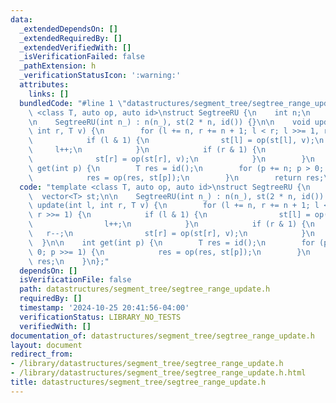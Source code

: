 ```yaml
---
data:
  _extendedDependsOn: []
  _extendedRequiredBy: []
  _extendedVerifiedWith: []
  _isVerificationFailed: false
  _pathExtension: h
  _verificationStatusIcon: ':warning:'
  attributes:
    links: []
  bundledCode: "#line 1 \"datastructures/segment_tree/segtree_range_update.h\"\ntemplate\
    \ <class T, auto op, auto id>\nstruct SegtreeRU {\n    int n;\n    vector<T> st;\n\
    \n    SegtreeRU(int n_) : n(n_), st(2 * n, id()) {}\n\n    void update(int l,\
    \ int r, T v) {\n        for (l += n, r += n + 1; l < r; l >>= 1, r >>= 1) {\n\
    \            if (l & 1) {\n                st[l] = op(st[l], v);\n           \
    \     l++;\n            }\n            if (r & 1) {\n                r--;\n  \
    \              st[r] = op(st[r], v);\n            }\n        }\n    }\n\n    int\
    \ get(int p) {\n        T res = id();\n        for (p += n; p > 0; p >>= 1) {\n\
    \            res = op(res, st[p]);\n        }\n        return res;\n    }\n};\n"
  code: "template <class T, auto op, auto id>\nstruct SegtreeRU {\n    int n;\n  \
    \  vector<T> st;\n\n    SegtreeRU(int n_) : n(n_), st(2 * n, id()) {}\n\n    void\
    \ update(int l, int r, T v) {\n        for (l += n, r += n + 1; l < r; l >>= 1,\
    \ r >>= 1) {\n            if (l & 1) {\n                st[l] = op(st[l], v);\n\
    \                l++;\n            }\n            if (r & 1) {\n             \
    \   r--;\n                st[r] = op(st[r], v);\n            }\n        }\n  \
    \  }\n\n    int get(int p) {\n        T res = id();\n        for (p += n; p >\
    \ 0; p >>= 1) {\n            res = op(res, st[p]);\n        }\n        return\
    \ res;\n    }\n};"
  dependsOn: []
  isVerificationFile: false
  path: datastructures/segment_tree/segtree_range_update.h
  requiredBy: []
  timestamp: '2024-10-25 20:41:56-04:00'
  verificationStatus: LIBRARY_NO_TESTS
  verifiedWith: []
documentation_of: datastructures/segment_tree/segtree_range_update.h
layout: document
redirect_from:
- /library/datastructures/segment_tree/segtree_range_update.h
- /library/datastructures/segment_tree/segtree_range_update.h.html
title: datastructures/segment_tree/segtree_range_update.h
---
```

